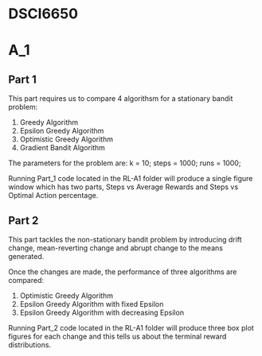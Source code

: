 # DSCI6650

# A_1
## Part 1

This part requires us to compare 4 algorithsm for a stationary bandit problem:
1. Greedy Algorithm
2. Epsilon Greedy Algorithm
3. Optimistic Greedy Algorithm
4. Gradient Bandit Algorithm

The parameters for the problem are:
k = 10;
steps = 1000;
runs = 1000;

Running Part_1 code located in the RL-A1 folder will produce a single figure window
which has two parts, Steps vs Average Rewards and Steps vs Optimal Action percentage.

## Part 2

This part tackles the non-stationary bandit problem by introducing drift change,
mean-reverting change and abrupt change to the means generated.

Once the changes are made, the performance of three algorithms are compared:
1. Optimistic Greedy Algorithm
2. Epsilon Greedy Algorithm with fixed Epsilon
3. Epsilon Greedy Algorithm with decreasing Epsilon

Running Part_2 code located in the RL-A1 folder will produce three box plot figures for each
change and this tells us about the terminal reward distributions.
